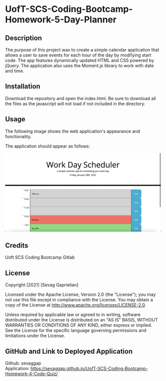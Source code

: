 # UofT-SCS-Coding-Bootcamp-Homework-5-Day-Planner

## Description

The purpose of this project was to create a simple calendar application that allows a user to save events for each hour of the day by modifying start code. The app features dynamically updated HTML and CSS powered by jQuery. The application also uses the Moment.js library to work with date and time.

## Installation
 Download the repository and open the index.html. Be sure to download all the files as the javascript will not load if not included in the directory.

## Usage
The following image shows the web application's appearance and functionality.

The application should appear as follows:

![Day Planner](./assets/images/Website-Screenshot.png)

## Credits
Uoft SCS Coding Bootcamp Gitlab

## License
Copyright [2021] [Sevag Gaprielian]

Licensed under the Apache License, Version 2.0 (the "License"); you may not use this file except in compliance with the License.
You may obtain a copy of the License at http://www.apache.org/licenses/LICENSE-2.0.

Unless required by applicable law or agreed to in writing, software
distributed under the License is distributed on an "AS IS" BASIS,
WITHOUT WARRANTIES OR CONDITIONS OF ANY KIND, either express or implied.
See the License for the specific language governing permissions and
limitations under the License.

## GitHub and Link to Deployed Application
Github: sevaggap
<br>
Application: https://sevaggap.github.io/UofT-SCS-Coding-Bootcamp-Homework-4-Code-Quiz/
